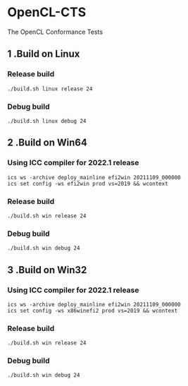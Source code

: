 # OpenCL-CTS
The OpenCL Conformance Tests

## 1 .Build on Linux
###    Release build
    ./build.sh linux release 24
###    Debug build
    ./build.sh linux debug 24

## 2 .Build on Win64
###    Using ICC compiler for 2022.1 release
    ics ws -archive deploy_mainline efi2win 20211109_000000
    ics set config -ws efi2win prod vs=2019 && wcontext
###    Release build
    ./build.sh win release 24
###    Debug build
    ./build.sh win debug 24

## 3 .Build on Win32
###    Using ICC compiler for 2022.1 release
    ics ws -archive deploy_mainline efi2win 20211109_000000
    ics set config -ws x86winefi2 prod vs=2019 && wcontext
###    Release build
    ./build.sh win release 24
###    Debug build
    ./build.sh win debug 24

